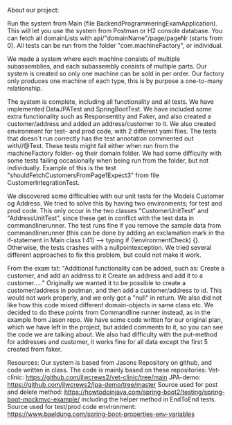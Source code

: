 About our project:

Run the system from Main (file BackendProgrammeringExamApplication).
This will let you use the system from Postman or H2 console database.
You can fetch all domainLists with api/"domainName"/page/pageNr (starts from 0).
All tests can be run from the folder "com.machineFactory", or individual.

We made a system where each machine consists of multiple subassemblies, and each
subassembly consists of multiple parts. Our system is created so only one machine can be sold in per order.
Our factory only produces one machine of each type, this is by purpose a one-to-many relationship.

The system is complete, including all functionality and all tests.
We have implemented DataJPATest and SpringBootTest.
We have included some extra functionality such as Responsentity and Faker,
and also created a customer/address and added an address/customer to it. 
We also created environment for test- and prod code, with 2 different yaml files.
The tests that doesn`t run correctly has the test annotation commented out with//@Test.
These tests might fail either when run from the machineFactory folder- og their domain folder.
We had some difficulty with some tests failing occasionally when being run from the folder, but not individually.
Example of this is the test "shouldFetchCustomersFromPage1Expect3" from file CustomerIntegrationTest.

We discovered some difficulties with our unit tests for the Models Customer og Address.
We tried to solve this by having two environments; for test and prod code.
This only occur in the two classes "CustomerUnitTest" and "AddressUnitTest", since these get in conflict with the test
data in commandlinerunner. The test runs fine if you remove the sample data from commandlinerunner (this can be done
by adding an exclamation mark in the if-statement in Main class l:41) --> typing  if (!environmentCheck) {}.
Otherwise, the tests crashes with a nullpointexception. We tried several different approaches to fix this problem, but could not make
it work.

From the exam txt:
"Additional functionality can be added, such as: Create a customer, and add an address to it Create an address and add it to a customer....."
Originally we wanted it to be possible to create a customer/address in postman, and then add a customer/address to id.
This would not work properly, and we only got a "null" in return. We also did not like how this code
mixed different domain-objects in same class etc.
We decided to do these points from Commandline runner instead, as in the example from Jason repo.
We have some code written for our original plan, which we have left in the project,
but added comments to it, so you can see the code we are talking about.
We also had difficulty with the put-method for addresses and customer, it works fine for all data except
the first 5 created from faker.

Resources:
Our system is based from Jasons Repository on github, and code written in class.
The code is mainly based on these repositories:
Vet-clinic: https://github.com/jlwcrews2/vet-clinic/tree/main
JPA-demo: https://github.com/jlwcrews2/jpa-demo/tree/master
Source used for post and delete method: https://howtodoinjava.com/spring-boot2/testing/spring-boot-mockmvc-example/
including the helper method in EndToEnd tests.
Source used for test/prod code environment: https://www.baeldung.com/spring-boot-properties-env-variables


